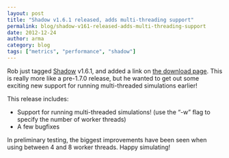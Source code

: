 ```yaml
---
layout: post
title: "Shadow v1.6.1 released, adds multi-threading support"
permalink: blog/shadow-v161-released-adds-multi-threading-support
date: 2012-12-24
author: arma
category: blog
tags: ["metrics", "performance", "shadow"]
---
```


Rob just tagged [Shadow](http://shadow.cs.umn.edu/) v1.6.1, and added a link on [the download page](http://shadow.cs.umn.edu/download/). This is really more like a pre-1.7.0 release, but he wanted to get out some exciting new support for running multi-threaded simulations earlier!

This release includes:

- Support for running multi-threaded simulations! (use the “-w” flag to specify the number of worker threads)
- A few bugfixes

In preliminary testing, the biggest improvements have been seen when using between 4 and 8 worker threads. Happy simulating!

